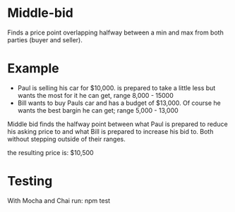 Middle-bid
==========
Finds a price point overlapping halfway between a min and max from both parties (buyer and seller).

Example
=======
- Paul is selling his car for $10,000. is prepared to take a little less but wants the most for it he can get, range 8,000 - 15000
- Bill wants to buy Pauls car and has a budget of $13,000. Of course he wants the best bargin he can get; range 5,000 - 13,000

Middle bid finds the halfway point between what Paul is prepared to reduce his asking price to and what Bill is prepared to increase his bid to. Both without stepping outside of their ranges.

the resulting price is: $10,500

Testing
=======
With Mocha and Chai
run: npm test
